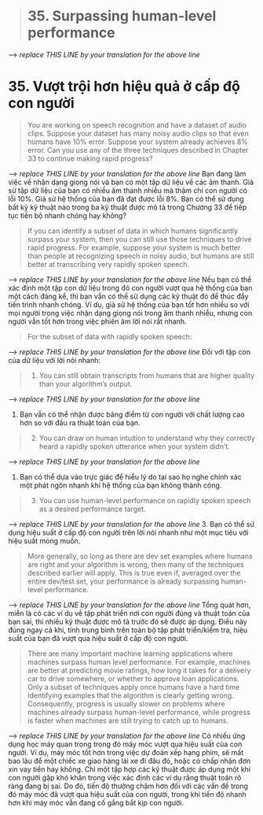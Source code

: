 > # 35. Surpassing human-level performance

--> _replace THIS LINE by your translation for the above line_
# 35. Vượt trội hơn hiệu quả ở cấp độ con người

> You are working on speech recognition and have a dataset of audio clips. Suppose your dataset has many noisy audio clips so that even humans have 10% error. Suppose your system already achieves 8% error. Can you use any of the three techniques described in Chapter 33 to continue making rapid progress?

--> _replace THIS LINE by your translation for the above line_
Bạn đang làm việc về nhận dạng giọng nói và bạn có một tập dữ liệu về các âm thanh. Giả sử tập dữ liệu của bạn có nhiều âm thanh nhiễu mà thậm chí con người có lỗi 10%. Giả sử hệ thống của bạn đã đạt được lỗi 8%. Bạn có thể sử dụng bất kỳ kỹ thuật nào trong ba kỹ thuật được mô tả trong Chương 33 để tiếp tục tiến bộ nhanh chóng hay không?

> If you can identify a subset of data in which humans significantly surpass your system, then you can still use those techniques to drive rapid progress. For example, suppose your system is much better than people at recognizing speech in noisy audio, but humans are still better at transcribing very rapidly spoken speech.

--> _replace THIS LINE by your translation for the above line_
Nếu bạn có thể xác định một tập con dữ liệu trong đó con người vượt qua hệ thống của bạn một cách đáng kể, thì bạn vẫn có thể sử dụng các kỹ thuật đó để thúc đẩy tiến trình nhanh chóng. Ví dụ, giả sử hệ thống của bạn tốt hơn nhiều so với mọi người trong việc nhận dạng giọng nói trong âm thanh nhiễu, nhưng con người vẫn tốt hơn trong việc phiên âm lời nói rất nhanh.

> For the subset of data with rapidly spoken speech:

--> _replace THIS LINE by your translation for the above line_
Đối với tập con của dữ liệu với lời nói nhanh:

> 1. You can still obtain transcripts from humans that are higher quality than your algorithm’s output.

--> _replace THIS LINE by your translation for the above line_
1. Bạn vẫn có thể nhận được bảng điểm từ con người với chất lượng cao hơn so với đầu ra thuật toán của bạn.

> 2. You can draw on human intuition to understand why they correctly heard a rapidly spoken utterance when your system didn’t.

--> _replace THIS LINE by your translation for the above line_
1. Bạn có thể dựa vào trực giác để hiểu lý do tại sao họ nghe chính xác một phát ngôn nhanh khi hệ thống của bạn không thành công.

> 3. You can use human-level performance on rapidly spoken speech as a desired performance target.

--> _replace THIS LINE by your translation for the above line_
3. Bạn có thể sử dụng hiệu suất ở cấp độ con người trên lời nói nhanh như một mục tiêu với hiệu suất mong muốn.

> More generally, so long as there are dev set examples where humans are right and your algorithm is wrong, then many of the techniques described earlier will apply. This is true even if, averaged over the entire dev/test set, your performance is already surpassing human-level performance.

--> _replace THIS LINE by your translation for the above line_
Tổng quát hơn, miễn là có các ví dụ về tập phát triển nơi con người đúng và thuật toán của bạn sai, thì nhiều kỹ thuật được mô tả trước đó sẽ được áp dụng. Điều này đúng ngay cả khi, tính trung bình trên toàn bộ tập phát triển/kiểm tra, hiệu suất của bạn đã vượt qua hiệu suất ở cấp độ con người.

> There are many important machine learning applications where machines surpass human level performance. For example, machines are better at predicting movie ratings, how long it takes for a delivery car to drive somewhere, or whether to approve loan applications. Only a subset of techniques apply once humans have a hard time identifying examples that the algorithm is clearly getting wrong. Consequently, progress is usually slower on problems where machines already surpass human-level performance, while progress is faster when machines are still trying to catch up to humans.

--> _replace THIS LINE by your translation for the above line_
Có nhiều ứng dụng học máy quan trọng trong đó máy móc vượt qua hiệu suất của con người. Ví dụ, máy móc tốt hơn trong việc dự đoán xếp hạng phim, sẽ mất bao lâu để một chiếc xe giao hàng lái xe đi đâu đó, hoặc có chấp nhận đơn xin vay tiền hay không. Chỉ một tập hợp các kỹ thuật được áp dụng một khi con người gặp khó khăn trong việc xác định các ví dụ rằng thuật toán rõ ràng đang bị sai. Do đó, tiến độ thường chậm hơn đối với các vấn đề trong đó máy móc đã vượt qua hiệu suất của con người, trong khi tiến độ nhanh hơn khi máy móc vẫn đang cố gắng bắt kịp con người.
